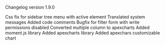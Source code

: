 Changelog version 1.9.0
 
Css fix for sidebar tree menu with active element
Translated system messages
Added code comments
Bugfix for filter form with write permissions disabled
Converted multiple column to apexcharts
Added moment.js library
Added apexcharts library
Added apexchars customizable chart

